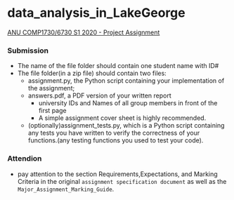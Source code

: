 # data_analysis_in_LakeGeorge
[ANU COMP1730/6730 S1 2020 - Project Assignment](https://cs.anu.edu.au/courses/comp1730/assessment/project/) 


### Submission  

- The name of the file folder should contain one student name with ID#
- The file folder(in a zip file) should contain two files:
  - assignment.py, the Python script containing your implementation of the assignment;   
  - answers.pdf, a PDF version of your written report
    - university IDs and Names of all group members in front of the first page 
    - A simple assignment cover sheet is highly recommended.
  - (optionally)assignment_tests.py, which is a Python script containing any tests you have written to verify the correctness of your functions.(any testing functions you used to test your code).
  
  
### Attendion  

- pay attention to the section Requirements,Expectations, and Marking Criteria in the original `assignment specification document` as well as the `Major_Assignment_Marking_Guide`. 
